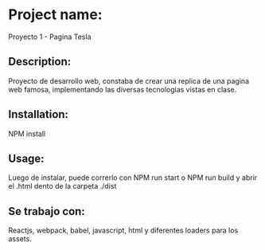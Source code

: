 # Project name: 
Proyecto 1 - Pagina Tesla

## Description: 
Proyecto de desarrollo web, constaba de crear una replica de una pagina web famosa, implementando las diversas tecnologias vistas en clase.

## Installation: 
NPM install

## Usage: 
Luego de instalar, puede correrlo con NPM run start o NPM run build y abrir el .html dento de la carpeta ./dist

## Se trabajo con: 
Reactjs, webpack, babel, javascript, html y diferentes loaders para los assets.